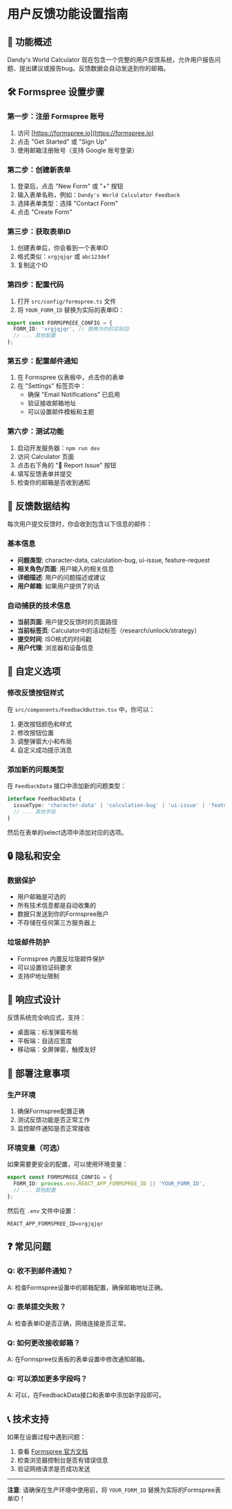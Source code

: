 # 用户反馈功能设置指南

## 🎯 功能概述

Dandy's World Calculator 现在包含一个完整的用户反馈系统，允许用户报告问题、提出建议或报告bug。反馈数据会自动发送到你的邮箱。

## 🛠️ Formspree 设置步骤

### 第一步：注册 Formspree 账号

1. 访问 [https://formspree.io](https://formspree.io)
2. 点击 "Get Started" 或 "Sign Up"
3. 使用邮箱注册账号（支持 Google 账号登录）

### 第二步：创建新表单

1. 登录后，点击 "New Form" 或 "+" 按钮
2. 输入表单名称，例如：`Dandy's World Calculator Feedback`
3. 选择表单类型：选择 "Contact Form"
4. 点击 "Create Form"

### 第三步：获取表单ID

1. 创建表单后，你会看到一个表单ID
2. 格式类似：`xrgjqjqr` 或 `abc123def`
3. 复制这个ID

### 第四步：配置代码

1. 打开 `src/config/formspree.ts` 文件
2. 将 `YOUR_FORM_ID` 替换为实际的表单ID：

```typescript
export const FORMSPREEE_CONFIG = {
  FORM_ID: 'xrgjqjqr', // 替换为你的实际ID
  // ... 其他配置
};
```

### 第五步：配置邮件通知

1. 在 Formspree 仪表板中，点击你的表单
2. 在 "Settings" 标签页中：
   - 确保 "Email Notifications" 已启用
   - 验证接收邮箱地址
   - 可以设置邮件模板和主题

### 第六步：测试功能

1. 启动开发服务器：`npm run dev`
2. 访问 Calculator 页面
3. 点击右下角的 "🐛 Report Issue" 按钮
4. 填写反馈表单并提交
5. 检查你的邮箱是否收到通知

## 📧 反馈数据结构

每次用户提交反馈时，你会收到包含以下信息的邮件：

### 基本信息
- **问题类型**: character-data, calculation-bug, ui-issue, feature-request
- **相关角色/页面**: 用户输入的相关信息
- **详细描述**: 用户的问题描述或建议
- **用户邮箱**: 如果用户提供了的话

### 自动捕获的技术信息
- **当前页面**: 用户提交反馈时的页面路径
- **当前标签页**: Calculator中的活动标签（research/unlock/strategy）
- **提交时间**: ISO格式的时间戳
- **用户代理**: 浏览器和设备信息

## 🎨 自定义选项

### 修改反馈按钮样式

在 `src/components/FeedbackButton.tsx` 中，你可以：

1. 更改按钮颜色和样式
2. 修改按钮位置
3. 调整弹窗大小和布局
4. 自定义成功提示消息

### 添加新的问题类型

在 `FeedbackData` 接口中添加新的问题类型：

```typescript
interface FeedbackData {
  issueType: 'character-data' | 'calculation-bug' | 'ui-issue' | 'feature-request' | 'new-type' | '';
  // ... 其他字段
}
```

然后在表单的select选项中添加对应的选项。

## 🔒 隐私和安全

### 数据保护
- 用户邮箱是可选的
- 所有技术信息都是自动收集的
- 数据只发送到你的Formspree账户
- 不存储在任何第三方服务器上

### 垃圾邮件防护
- Formspree 内置反垃圾邮件保护
- 可以设置验证码要求
- 支持IP地址限制

## 📱 响应式设计

反馈系统完全响应式，支持：
- 桌面端：标准弹窗布局
- 平板端：自适应宽度
- 移动端：全屏弹窗，触摸友好

## 🚀 部署注意事项

### 生产环境
1. 确保Formspree配置正确
2. 测试反馈功能是否正常工作
3. 监控邮件通知是否正常接收

### 环境变量（可选）
如果需要更安全的配置，可以使用环境变量：

```typescript
export const FORMSPREEE_CONFIG = {
  FORM_ID: process.env.REACT_APP_FORMSPREE_ID || 'YOUR_FORM_ID',
  // ... 其他配置
};
```

然后在 `.env` 文件中设置：
```
REACT_APP_FORMSPREE_ID=xrgjqjqr
```

## ❓ 常见问题

### Q: 收不到邮件通知？
A: 检查Formspree设置中的邮箱配置，确保邮箱地址正确。

### Q: 表单提交失败？
A: 检查表单ID是否正确，网络连接是否正常。

### Q: 如何更改接收邮箱？
A: 在Formspree仪表板的表单设置中修改通知邮箱。

### Q: 可以添加更多字段吗？
A: 可以，在FeedbackData接口和表单中添加新字段即可。

## 📞 技术支持

如果在设置过程中遇到问题：
1. 查看 [Formspree 官方文档](https://help.formspree.io/)
2. 检查浏览器控制台是否有错误信息
3. 验证网络请求是否成功发送

---

**注意**: 请确保在生产环境中使用前，将 `YOUR_FORM_ID` 替换为实际的Formspree表单ID！
